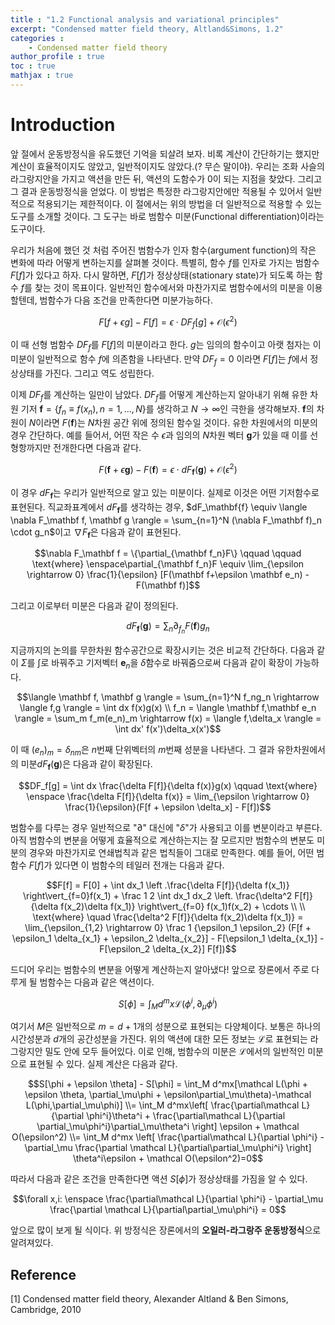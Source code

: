 ```yaml
---
title : "1.2 Functional analysis and variational principles"
excerpt: "Condensed matter field theory, Altland&Simons, 1.2"
categories :
    - Condensed matter field theory
author_profile : true
toc : true
mathjax : true
---
```


# Introduction

앞 절에서 운동방정식을 유도했던 기억을 되살려 보자. 비록 계산이 간단하기는 했지만 계산이 효율적이지도 않았고, 일반적이지도 않았다.(?  무슨 말이야). 우리는 조화 사슬의 라그랑지안을 가지고 액션을 만든 뒤, 액션의 도함수가 0이 되는 지점을 찾았다. 그리고 그 결과 운동방정식을 얻었다. 이 방법은 특정한 라그랑지안에만 적용될 수 있어서 일반적으로 적용되기는 제한적이다. 이 절에서는 위의 방법을 더 일반적으로 적용할 수 있는 도구를 소개할 것이다. 그 도구는 바로 범함수 미분(Functional differentiation)이라는 도구이다.

우리가 처음에 했던 것 처럼 주어진 범함수가 인자 함수(argument function)의 작은 변화에 따라 어떻게 변하는지를 살펴볼 것이다. 특별히, 함수 $f$를 인자로 가지는 범함수 $F[f]$가 있다고 하자. 다시 말하면, $F[f]$가 정상상태(stationary state)가 되도록 하는 함수 $f$를 찾는 것이 목표이다. 일반적인 함수에서와 마찬가지로 범함수에서의 미분을 이용할텐데, 범함수가 다음 조건을 만족한다면 미분가능하다.

$$F[f+\epsilon g] - F[f] = \epsilon \cdot DF_f[g] + \mathcal{O}(\epsilon^2)$$

이 때 선형 범함수 $DF_f$를 $F[f]$의 미분이라고 한다. $g$는 임의의 함수이고 아랫 첨자는 이 미분이 일반적으로 함수 $f$에 의존함을 나타낸다. 만약 $DF_f=0$ 이라면 $F[f]$는 $f$에서 정상상태를 가진다. 그리고 역도 성립한다.

이제 $DF_f$를 계산하는 일만이 남았다. $DF_f$를 어떻게 계산하는지 알아내기 위해 유한 차원 기저 $\mathbf{f} = \{f_n \equiv f(x_n), n = 1,...,N\}$를 생각하고 $N \rightarrow \infty$인 극한을 생각해보자.  $\mathbf{f}$의 차원이 $N$이라면 $F(\mathbf f)$는 $N$차원 공간 위에 정의된 함수일 것이다. 유한 차원에서의 미분의 경우 간단하다. 예를 들어서, 어떤 작은 수 $\epsilon$과 임의의 $N$차원 벡터 $\mathbf{g}$가 있을 때 이를 선형항까지만 전개한다면 다음과 같다.

$$F(\mathbf f + \epsilon \mathbf{g}) - F(\mathbf f) = \epsilon \cdot dF_\mathbf{f}(\mathbf g) + \mathcal{O}(\epsilon^2)$$

이 경우 $dF_\mathbf{f}$는 우리가 일반적으로 알고 있는 미분이다. 실제로 이것은 어떤 기저함수로 표현된다. 직교좌표계에서 $dF_\mathbf{f}$를 생각하는 경우, $dF_\mathbf{f} \equiv \langle \nabla F_\mathbf f, \mathbf g \rangle = \sum_{n=1}^N (\nabla F_\mathbf f)_n \cdot g_n$이고 $\nabla F_\mathbf f$은 다음과 같이 표현된다.

$$\nabla F_\mathbf f = \{\partial_{\mathbf f_n}F\} \qquad \qquad \text{where} \enspace\partial_{\mathbf f_n}F \equiv \lim_{\epsilon \rightarrow 0} \frac{1}{\epsilon} [F(\mathbf f+\epsilon \mathbf e_n) - F(\mathbf f)]$$

그리고 이로부터 미분은 다음과 같이 정의된다.

$$dF_\mathbf f(\mathbf g) = \sum_n \partial_{f_n} F(\mathbf f) g_n$$

지금까지의 논의를 무한차원 함수공간으로 확장시키는 것은 비교적 간단하다. 다음과 같이 $\Sigma$를 $\int$로 바꿔주고 기저벡터 $\mathbf e_n$을 $\delta$함수로 바꿔줌으로써 다음과 같이 확장이 가능하다.

$$\langle \mathbf f, \mathbf g \rangle = \sum_{n=1}^N f_ng_n \rightarrow \langle f,g \rangle = \int dx f(x)g(x) \\ f_n = \langle \mathbf f,\mathbf e_n \rangle = \sum_m f_m(e_n)_m \rightarrow f(x) = \langle f,\delta_x \rangle = \int dx' f(x')\delta_x(x')$$

이 때 $(e_n)_m = \delta_{nm}$은 $n$번째 단위벡터의 $m$번째 성분을 나타낸다. 그 결과 유한차원에서의 미분$dF_\mathbf f(\mathbf g)$은 다음과 같이 확장된다.

$$DF_f[g] = \int dx \frac{\delta F[f]}{\delta f(x)}g(x) \qquad \text{where} \enspace \frac{\delta F[f]}{\delta f(x)} = \lim_{\epsilon \rightarrow 0} \frac{1}{\epsilon}(F[f + \epsilon \delta_x] - F[f])$$

범함수를 다루는 경우 일반적으로 "$\partial$" 대신에 "$\delta$"가 사용되고 이를 변분이라고 부른다. 아직 범함수의 변분을 어떻게 효율적으로 계산하는지는 잘 모르지만 범함수의 변분도 미분의 경우와 마찬가지로 연쇄법칙과 같은 법칙들이 그대로 만족한다. 예를 들어, 어떤 범함수 $F[f]$가 있다면 이 범함수의 테일러 전개는 다음과 같다.

$$F[f] = F[0] + \int dx_1 \left .\frac{\delta F[f]}{\delta f(x_1)} \right\vert_{f=0}f(x_1) + \frac 1 2 \int dx_1 dx_2 \left. \frac{\delta^2 F[f]}{\delta f(x_2)\delta f(x_1)} \right\vert_{f=0} f(x_1)f(x_2) + \cdots
\\
\\
\text{where} \quad
\frac{\delta^2 F[f]}{\delta f(x_2)\delta f(x_1)} = \lim_{\epsilon_{1,2} \rightarrow 0} \frac 1 {\epsilon_1 \epsilon_2} (F[f + \epsilon_1 \delta_{x_1} + \epsilon_2 \delta_{x_2}] - F[\epsilon_1 \delta_{x_1}] - F[\epsilon_2 \delta_{x_2}] F[f])$$

드디어 우리는 범함수의 변분을 어떻게 계산하는지 알아냈다! 앞으로 장론에서 주로 다루게 될 범함수는 다음과 같은 액션이다.

$$S[\phi] = \int_M d^mx \mathcal{L}(\phi^i,\partial_\mu\phi^i)$$

여기서 $M$은 일반적으로 $m=d+1$개의 성분으로 표현되는 다양체이다. 보통은 하나의 시간성분과 $d$개의 공간성분을 가진다. 위의 액션에 대한 모든 정보는 $\mathcal L$로 표현되는 라그랑지안 밀도 안에 모두 들어있다. 이로 인해, 범함수의 미분은 $\mathcal L$에서의 일반적인 미분으로 표현될 수 있다. 실제 계산은 다음과 같다.

$$S[\phi + \epsilon \theta] - S[\phi] = \int_M d^mx[\mathcal L(\phi + \epsilon \theta, \partial_\mu\phi + \epsilon\partial_\mu\theta)-\mathcal L(\phi,\partial_\mu\phi)]
\\= \int_M d^mx\left[ \frac{\partial\mathcal L}{\partial \phi^i}\theta^i + \frac{\partial\mathcal L}{\partial \partial_\mu\phi^i}\partial_\mu\theta^i \right] \epsilon + \mathcal O(\epsilon^2)
\\=
\int_M d^mx \left[ \frac{\partial\mathcal L}{\partial \phi^i} - \partial_\mu \frac{\partial \mathcal L}{\partial\partial_\mu\phi^i} \right] \theta^i\epsilon + \mathcal O(\epsilon^2)=0$$

따라서 다음과 같은 조건을 만족한다면 액션 $S[\phi]$가 정상상태를 가짐을 알 수 있다.

$$\forall x,i: \enspace
\frac{\partial\mathcal L}{\partial \phi^i} - \partial_\mu \frac{\partial \mathcal L}{\partial\partial_\mu\phi^i} = 0$$

앞으로 많이 보게 될 식이다. 위 방정식은 장론에서의 **오일러-라그랑주 운동방정식**으로 알려져있다.

## Reference

[1] Condensed matter field theory, Alexander Altland & Ben Simons, Cambridge, 2010